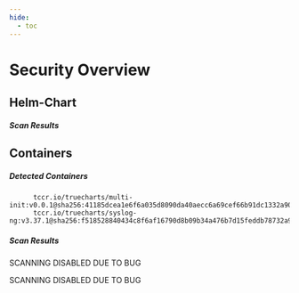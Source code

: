 ```yaml
---
hide:
  - toc
---
```


# Security Overview

<link href="https://truecharts.org/_static/trivy.css" type="text/css" rel="stylesheet" />

## Helm-Chart

##### Scan Results


## Containers

##### Detected Containers

          tccr.io/truecharts/multi-init:v0.0.1@sha256:41185dcea1e6f6a035d8090da40aecc6a69cef66b91dc1332a90c9d22861d367
          tccr.io/truecharts/syslog-ng:v3.37.1@sha256:f518528840434c8f6af16790d8b09b34a476b7d15feddb78732a9f763dd969f9

##### Scan Results

SCANNING DISABLED DUE TO BUG

SCANNING DISABLED DUE TO BUG
